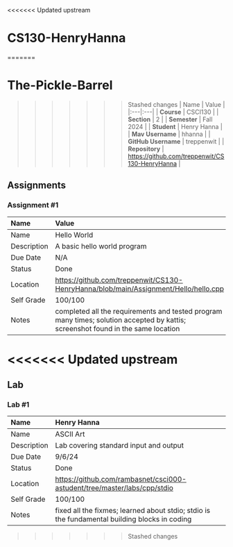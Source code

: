 <<<<<<< Updated upstream
# CS130-HenryHanna
=======
# The-Pickle-Barrel
>>>>>>> Stashed changes
| Name | Value |
|:---|:---|
| **Course** | CSCI130 |
| **Section** | 2 |
| **Semester** | Fall 2024 |
| **Student** | Henry Hanna |
| **Mav Username**            | hhanna |
| **GitHub Username**         | treppenwit |
| **Repository**          | https://github.com/treppenwit/CS130-HenryHanna |

## Assignments

### Assignment #1

| Name | Value |
| :--- | :--- |
| Name | Hello World |
| Description | A basic hello world program |
| Due Date | N/A |
| Status | Done |
| Location | https://github.com/treppenwit/CS130-HenryHanna/blob/main/Assignment/Hello/hello.cpp |
| Self Grade | 100/100 |
| Notes | completed all the requirements and tested program many times; solution accepted by kattis; screenshot found in the same location |
<<<<<<< Updated upstream
=======


## Lab

### Lab #1

| Name | Henry Hanna |
| :--- | :--- |
| Name | ASCII Art |
| Description | Lab covering standard input and output |
| Due Date | 9/6/24 |
| Status | Done |
| Location | https://github.com/rambasnet/csci000-astudent/tree/master/labs/cpp/stdio |
| Self Grade | 100/100 |
| Notes | fixed all the fixmes; learned about stdio; stdio is the fundamental building blocks in coding |
>>>>>>> Stashed changes
